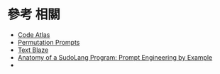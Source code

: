 # 參考 相關

* [Code Atlas](https://githubnext.com/projects/code-atlas)
* [Permutation Prompts](https://docs.midjourney.com/docs/permutations)
* [Text Blaze](https://blaze.today/?ref=UVSW3HSL)
* [Anatomy of a SudoLang Program: Prompt Engineering by Example](https://medium.com/javascript-scene/anatomy-of-a-sudolang-program-prompt-engineering-by-example-f7a7b65263bc)
* 
